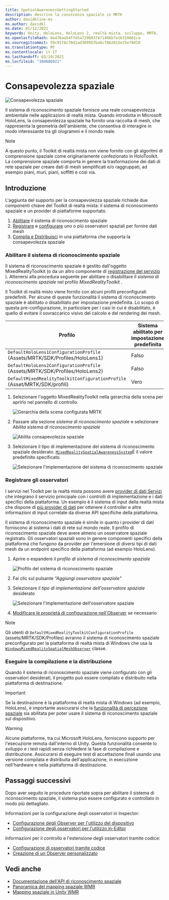 ```yaml
---
title: SpatialAwarenessGettingStarted
description: descrive la conoscenza spaziale in MRTK
author: davidkline-ms
ms.author: davidkl
ms.date: 01/12/2021
keywords: Unity, HoloLens, HoloLens 2, realtà mista, sviluppo, MRTK,
ms.openlocfilehash: 8a476aa54ffe5a729b037471466b7a16319861ca
ms.sourcegitcommit: 59c91f8c70d1ad30995fba6cf862615e25e78d10
ms.translationtype: MT
ms.contentlocale: it-IT
ms.lasthandoff: 03/19/2021
ms.locfileid: "104686921"
---
```

# <a name="spatial-awareness"></a>Consapevolezza spaziale

![Consapevolezza spaziale](../images/spatial-awareness/MRTK_SpatialAwareness_Main.png)

Il sistema di riconoscimento spaziale fornisce una reale consapevolezza ambientale nelle applicazioni di realtà mista. Quando introdotta in Microsoft HoloLens, la consapevolezza spaziale ha fornito una raccolta di mesh, che rappresenta la geometria dell'ambiente, che consentiva di interagire in modo interessante tra gli ologrammi e il mondo reale.

> [!NOTE]
> A questo punto, il Toolkit di realtà mista non viene fornito con gli algoritmi di comprensione spaziale come originariamente confezionato in HoloToolkit. La comprensione spaziale comporta in genere la trasformazione dei dati di rete spaziale per creare dati di mesh semplificati e/o raggruppati, ad esempio piani, muri, piani, soffitti e così via.

## <a name="getting-started"></a>Introduzione

L'aggiunta del supporto per la consapevolezza spaziale richiede due componenti chiave del Toolkit di realtà mista: il sistema di riconoscimento spaziale e un provider di piattaforme supportato.

1. [Abilitare](#enable-the-spatial-awareness-system) il sistema di riconoscimento spaziale
2. [Registrare](#register-observers) e [configurare](ConfiguringSpatialAwarenessMeshObserver.md) uno o più osservatori spaziali per fornire dati mesh
3. [Compila e Distribuisci](#build-and-deploy) in una piattaforma che supporta la consapevolezza spaziale

### <a name="enable-the-spatial-awareness-system"></a>Abilitare il sistema di riconoscimento spaziale

Il sistema di riconoscimento spaziale è gestito dall'oggetto MixedRealityToolkit (o da un altro componente di [registrazione del servizio](xref:Microsoft.MixedReality.Toolkit.IMixedRealityServiceRegistrar) ). Attenersi alla procedura seguente per abilitare o disabilitare il *sistema di riconoscimento spaziale* nel profilo *MixedRealityToolkit* .

Il Toolkit di realtà misto viene fornito con alcuni profili preconfigurati predefiniti. Per alcune di queste funzionalità il sistema di riconoscimento spaziale è abilitato o disabilitato per impostazione predefinita. Lo scopo di questa pre-configurazione, in particolare per i casi in cui è disabilitato, è quello di evitare il sovraccarico visivo del calcolo e del rendering dei mesh.

| Profilo | Sistema abilitato per impostazione predefinita |
| --- | --- |
| `DefaultHoloLens1ConfigurationProfile` (Assets/MRTK/SDK/Profiles/HoloLens1) | Falso |
| `DefaultHoloLens2ConfigurationProfile` (Assets/MRTK/SDK/Profiles/HoloLens2) | Falso |
| `DefaultMixedRealityToolkitConfigurationProfile` (Asset/MRTK/SDK/profili) | Vero |

1. Selezionare l'oggetto MixedRealityToolkit nella gerarchia della scena per aprirlo nel pannello di controllo.

    ![Gerarchia della scena configurata MRTK](../Images/MRTK_ConfiguredHierarchy.png)

1. Passare alla sezione *sistema di riconoscimento spaziale* e selezionare *Abilita sistema di riconoscimento spaziale*

    ![Abilita consapevolezza spaziale](../images/spatial-awareness/MRTKConfig_SpatialAwareness.png)

1. Selezionare il tipo di implementazione del sistema di riconoscimento spaziale desiderato. [`MixedRealitySpatialAwarenessSystem`](xref:Microsoft.MixedReality.Toolkit.SpatialAwareness.MixedRealitySpatialAwarenessSystem)È il valore predefinito specificato.

    ![Selezionare l'implementazione del sistema di riconoscimento spaziale](../images/spatial-awareness/SpatialAwarenessSelectSystemType.png)

### <a name="register-observers"></a>Registrare gli osservatori

I servizi nel Toolkit per la realtà mista possono avere [provider di dati Servizi](../../architecture/SystemsExtensionsProviders.md) che integrano il servizio principale con i controlli di implementazione e i dati specifici della piattaforma. Un esempio è il sistema di input della realtà mista che dispone di [più provider di dati](../Input/InputProviders.md) per ottenere il controller e altre informazioni di input correlate da diverse API specifiche della piattaforma.

Il sistema di riconoscimento spaziale è simile in quanto i provider di dati forniscono al sistema i dati di rete sul mondo reale. Il profilo di riconoscimento spaziale deve avere almeno un osservatore spaziale registrato. Gli osservatori spaziali sono in genere componenti specifici della piattaforma che fungono da provider per l'emersione di diversi tipi di dati mesh da un endpoint specifico della piattaforma (ad esempio HoloLens).

1. Aprire o espandere il *profilo di sistema di riconoscimento spaziale*

    ![Profilo del sistema di riconoscimento spaziale](../images/spatial-awareness/SpatialAwarenessProfile.png)

1. Fai clic sul pulsante *"Aggiungi osservatore spaziale"*
1. Selezionare il *tipo di implementazione dell'osservatore spaziale* desiderato

    ![Selezionare l'implementazione dell'osservatore spaziale](../images/spatial-awareness/SpatialAwarenessSelectObserver.png)

1. [Modificare le proprietà di configurazione nell'Observer](ConfiguringSpatialAwarenessMeshObserver.md) se necessario

> [!NOTE]
> Gli utenti di `DefaultMixedRealityToolkitConfigurationProfile` (assets/MRTK/SDK/Profiles) avranno il sistema di riconoscimento spaziale preconfigurato per la piattaforma di realtà mista di Windows che usa la [`WindowsMixedRealitySpatialMeshObserver`](xref:Microsoft.MixedReality.Toolkit.WindowsMixedReality.SpatialAwareness.WindowsMixedRealitySpatialMeshObserver) classe.

### <a name="build-and-deploy"></a>Eseguire la compilazione e la distribuzione

Quando il sistema di riconoscimento spaziale viene configurato con gli osservatori desiderati, il progetto può essere compilato e distribuito nella piattaforma di destinazione.

> [!IMPORTANT]
> Se la destinazione è la piattaforma di realtà mista di Windows (ad esempio, HoloLens), è importante assicurarsi che la [funzionalità di percezione spaziale](https://docs.microsoft.com/windows/mixed-reality/spatial-mapping-in-unity) sia abilitata per poter usare il sistema di riconoscimento spaziale sul dispositivo.

> [!WARNING]
> Alcune piattaforme, tra cui Microsoft HoloLens, forniscono supporto per l'esecuzione remota dall'interno di Unity. Questa funzionalità consente lo sviluppo e i test rapidi senza richiedere la fase di compilazione e distribuzione. Assicurarsi di eseguire test di accettazione finali usando una versione compilata e distribuita dell'applicazione, in esecuzione nell'hardware e nella piattaforma di destinazione.

## <a name="next-steps"></a>Passaggi successivi

Dopo aver seguito le procedure riportate sopra per abilitare il sistema di riconoscimento spaziale, il sistema può essere configurato e controllato in modo più dettagliato.

Informazioni per la configurazione degli osservatori in Inspector:

- [Configurazione degli Observer per l'utilizzo del dispositivo](ConfiguringSpatialAwarenessMeshObserver.md)
- [Configurazione degli osservatori per l'utilizzo in-Editor](SpatialObjectMeshObserver.md)

Informazioni per il controllo e l'estensione degli osservatori tramite codice:

- [Configurazione di osservatori tramite codice](UsageGuide.md)
- [Creazione di un Observer personalizzato](CreateDataProvider.md)

## <a name="see-also"></a>Vedi anche

- [Documentazione dell'API di riconoscimento spaziale](xref:Microsoft.MixedReality.Toolkit.SpatialAwareness)
- [Panoramica del mapping spaziale WMR](https://docs.microsoft.com/windows/mixed-reality/spatial-mapping)
- [Mapping spaziale in Unity WMR](https://docs.microsoft.com/windows/mixed-reality/spatial-mapping-in-unity)
